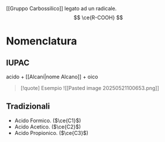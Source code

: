 [[Gruppo Carbossilico]] legato ad un radicale.
$$
\ce{R-COOH}
$$
# Nomenclatura
## IUPAC
acido + [[Alcani|nome Alcano]] + oico
>[!quote] Esempio 
>![[Pasted image 20250521100653.png]]
## Tradizionali
- Acido Formico. ($\ce{C1}$)
- Acido Acetico. ($\ce{C2}$)
- Acido Propionico. ($\ce{C3}$)
